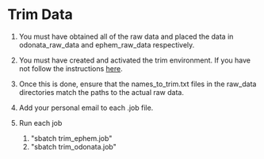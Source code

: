 # Trim Data

1. You must have obtained all of the raw data and placed the data in odonata_raw_data and ephem_raw_data respectively.

2. You must have created and activated the trim environment. If you have not follow the instructions [here](../environments/).

3. Once this is done, ensure that the names_to_trim.txt files in the raw_data directories match the paths to the actual raw data.

4. Add your personal email to each .job file.

5. Run each job
    1. "sbatch trim_ephem.job"
    2. "sbatch trim_odonata.job"